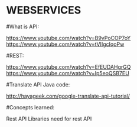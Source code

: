# WEBSERVICES

#What is API:

https://www.youtube.com/watch?v=B9vPoCOP7oY
https://www.youtube.com/watch?v=tVIIgcIqoPw

#REST:

https://www.youtube.com/watch?v=EfEUDAHgrGQ
https://www.youtube.com/watch?v=Ip5eoQSB7EU

#Translate API Java code:

http://hayageek.com/google-translate-api-tutorial/

#Concepts learned:

Rest API
Libraries need for rest API


